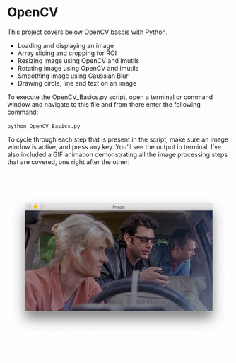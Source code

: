 # OpenCV

[//]: # (Image References)

[image1]: ./img/script_output.GIF "Script Output"

This project covers below OpenCV bascis with Python.

* Loading and displaying an image
* Array slicing and cropping for ROI
* Resizing image using OpenCV and imutils
* Rotating image using OpenCV and imutils
* Smoothing image using Gaussian Blur
* Drawing circle, line and text on an image

To execute the OpenCV_Basics.py script, open a terminal or command window and navigate to this file and from there enter the following command:

`python OpenCV_Basics.py`

To cycle through each step that is present in the script, make sure an image window is active, and press any key. You’ll see the output in terminal. I’ve also included a GIF animation demonstrating all the image processing steps that are covered, one right after the other:

![alt_text][image1]
